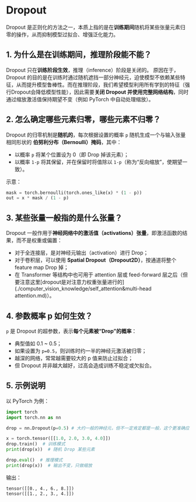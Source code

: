 # Dropout

Dropout 是正则化的方法之一，本质上指的是在**训练期间**随机将某些张量元素归零的操作，从而抑制模型过拟合、增强泛化能力。

## 1. 为什么是在训练期间，推理阶段能不能？

Dropout 只在**训练阶段生效**，推理（inference）阶段是关闭的。
 原因在于，Dropout 的目的是在训练时通过随机遮挡一部分神经元，迫使模型不依赖某些特征，从而提升模型鲁棒性。而在推理阶段，我们希望模型利用所有学到的特征（强行Dropout会降低模型性能），因此需要**关闭 Dropout 并使用完整网络结构**，同时通过缩放激活值保持期望不变（例如 PyTorch 中自动处理缩放）。

## 2. 怎么确定哪些元素归零，哪些元素不归零？

Dropout 的归零机制是**随机的**，每次根据设置的概率 `p` 随机生成一个与输入张量相同形状的 **伯努利分布（Bernoulli）掩码**，其中：

- 以概率 `p` 将某个位置设为 0（即 Drop 掉该元素）；
- 以概率 `1-p` 将其保留，并在保留时将值除以 `1-p`（称为“反向缩放”，使期望一致）。

示意：

```python
mask = torch.bernoulli(torch.ones_like(x) * (1 - p))
out = x * mask / (1 - p)
```

## 3. 某些张量一般指的是什么张量？

Dropout 一般作用于**神经网络中的激活值（activations）张量**，即激活函数的结果，而不是权重或偏置：

- 对于全连接层，是对神经元输出（activation）进行 Drop；
- 对于卷积层，可以使用 **Spatial Dropout（Dropout2D）**，按通道将整个 feature map Drop 掉；
- 在 Transformer 等结构中也可用于 attention 层或 feed-forward 层之后（但要注意这里[dropout是对注意力权重张量进行的](./computer_vision_knowledge/self_attention&multi-head attention.md)）。

## 4. 参数概率 p 如何生效？

`p` 是 Dropout 的超参数，表示**每个元素被“Drop”的概率**：

- 典型值如 0.1 ~ 0.5；
- 如果设置为 `p=0.5`，则训练时约一半的神经元激活被归零；
- 越深的网络，常常越需要较大的 p 值来防止过拟合；
- 但 Dropout 并非越大越好，过高会造成训练不稳定或欠拟合。

## 5. 示例说明

以 PyTorch 为例：

```python
import torch
import torch.nn as nn

drop = nn.Dropout(p=0.5) # 大约一般的神经元，但不一定肯定都是一般，这个更准确应该解释为，张量的每个值都有0.5的概率被置为零

x = torch.tensor([[1.0, 2.0, 3.0, 4.0]])
drop.train()  # 训练模式
print(drop(x))  # 随机 Drop 某些元素

drop.eval()  # 推理模式
print(drop(x))  # 输出不变，只做缩放
```

输出：

```
tensor([[0., 4., 6., 8.]])
tensor([[1., 2., 3., 4.]])
```

